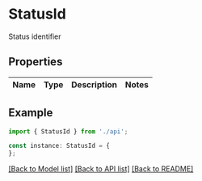 # StatusId

Status identifier

## Properties

Name | Type | Description | Notes
------------ | ------------- | ------------- | -------------

## Example

```typescript
import { StatusId } from './api';

const instance: StatusId = {
};
```

[[Back to Model list]](../README.md#documentation-for-models) [[Back to API list]](../README.md#documentation-for-api-endpoints) [[Back to README]](../README.md)
